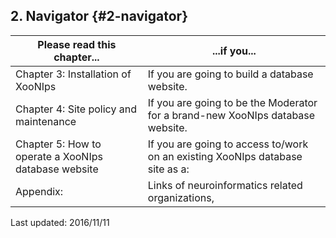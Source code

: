 ## 2. Navigator {#2-navigator}

| Please read this chapter... | ...if you... |
| --- | --- |
| Chapter 3: Installation of XooNIps | If you are going to build a database website. |
| Chapter 4: Site policy and maintenance | If you are going to be the Moderator for a brand-new XooNIps database website. |
| Chapter 5: How to operate a XooNIps database website | If you are going to access to/work on an existing XooNIps database site as a: |
| Appendix: | Links of neuroinformatics related organizations, |


Last updated: 2016/11/11